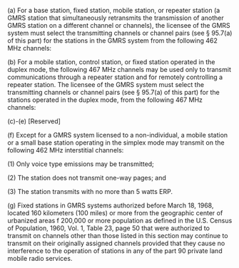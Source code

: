 (a) For a base station, fixed station, mobile station, or repeater station (a GMRS station that simultaneously retransmits the transmission of another GMRS station on a different channel or channels), the licensee of the GMRS system must select the transmitting channels or channel pairs (see § 95.7(a) of this part) for the stations in the GMRS system from the following 462 MHz channels:
                                  

(b) For a mobile station, control station, or fixed station operated in the duplex mode, the following 467 MHz channels may be used only to transmit communications through a repeater station and for remotely controlling a repeater station. The licensee of the GMRS system must select the transmitting channels or channel pairs (see § 95.7(a) of this part) for the stations operated in the duplex mode, from the following 467 MHz channels:
                                  

(c)-(e) [Reserved]

(f) Except for a GMRS system licensed to a non-individual, a mobile station or a small base station operating in the simplex mode may transmit on the following 462 MHz interstitial channels:
                                  

(1) Only voice type emissions may be transmitted;

(2) The station does not transmit one-way pages; and

(3) The station transmits with no more than 5 watts ERP.

(g) Fixed stations in GMRS systems authorized before March 18, 1968, located 160 kilometers (100 miles) or more from the geographic center of urbanized areas f 200,000 or more population as defined in the U.S. Census of Population, 1960, Vol. 1, Table 23, page 50 that were authorized to transmit on channels other than those listed in this section may continue to transmit on their originally assigned channels provided that they cause no interference to the operation of stations in any of the part 90 private land mobile radio services.

